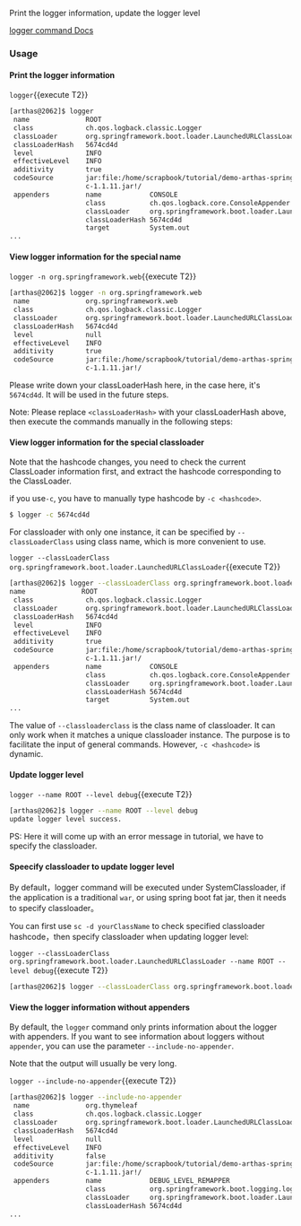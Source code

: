 Print the logger information, update the logger level

[logger command Docs](https://arthas.aliyun.com/en/doc/logger.html)

### Usage

#### Print the logger information

`logger`{{execute T2}}

```bash
[arthas@2062]$ logger
 name              ROOT
 class             ch.qos.logback.classic.Logger
 classLoader       org.springframework.boot.loader.LaunchedURLClassLoader@5674cd4d
 classLoaderHash   5674cd4d
 level             INFO
 effectiveLevel    INFO
 additivity        true
 codeSource        jar:file:/home/scrapbook/tutorial/demo-arthas-spring-boot.jar!/BOOT-INF/lib/logback-classi
                   c-1.1.11.jar!/
 appenders         name            CONSOLE
                   class           ch.qos.logback.core.ConsoleAppender
                   classLoader     org.springframework.boot.loader.LaunchedURLClassLoader@5674cd4d
                   classLoaderHash 5674cd4d
                   target          System.out
...
```

#### View logger information for the special name

`logger -n org.springframework.web`{{execute T2}}

```bash
[arthas@2062]$ logger -n org.springframework.web
 name              org.springframework.web
 class             ch.qos.logback.classic.Logger
 classLoader       org.springframework.boot.loader.LaunchedURLClassLoader@5674cd4d
 classLoaderHash   5674cd4d
 level             null
 effectiveLevel    INFO
 additivity        true
 codeSource        jar:file:/home/scrapbook/tutorial/demo-arthas-spring-boot.jar!/BOOT-INF/lib/logback-classi
                   c-1.1.11.jar!/
```

Please write down your classLoaderHash here, in the case here, it's `5674cd4d`. It will be used in the future steps.

Note: Please replace `<classLoaderHash>` with your classLoaderHash above, then execute the commands manually in the following steps:

#### View logger information for the special classloader

Note that the hashcode changes, you need to check the current ClassLoader information first, and extract the hashcode corresponding to the ClassLoader.

if you use`-c`, you have to manually type hashcode by `-c <hashcode>`.

```bash
$ logger -c 5674cd4d
```

For classloader with only one instance, it can be specified by `--classLoaderClass` using class name, which is more convenient to use.

`logger --classLoaderClass org.springframework.boot.loader.LaunchedURLClassLoader`{{execute T2}}

```bash
[arthas@2062]$ logger --classLoaderClass org.springframework.boot.loader.LaunchedURLClassLoader
name              ROOT
 class             ch.qos.logback.classic.Logger
 classLoader       org.springframework.boot.loader.LaunchedURLClassLoader@5674cd4d
 classLoaderHash   5674cd4d
 level             INFO
 effectiveLevel    INFO
 additivity        true
 codeSource        jar:file:/home/scrapbook/tutorial/demo-arthas-spring-boot.jar!/BOOT-INF/lib/logback-classi
                   c-1.1.11.jar!/
 appenders         name            CONSOLE
                   class           ch.qos.logback.core.ConsoleAppender
                   classLoader     org.springframework.boot.loader.LaunchedURLClassLoader@5674cd4d
                   classLoaderHash 5674cd4d
                   target          System.out
...
```

The value of `--classloaderclass` is the class name of classloader. It can only work when it matches a unique classloader instance. The purpose is to facilitate the input of general commands. However, `-c <hashcode>` is dynamic.

#### Update logger level

`logger --name ROOT --level debug`{{execute T2}}

```bash
[arthas@2062]$ logger --name ROOT --level debug
update logger level success.
```

PS: Here it will come up with an error message in tutorial, we have to specify the classloader.

#### Speecify classloader to update logger level

By default，logger command will be executed under SystemClassloader, if the application is a traditional `war`, or using spring boot fat jar, then it needs to specify classloader。

You can first use `sc -d yourClassName` to check specified classloader hashcode，then specify classloader when updating logger level:

`logger --classLoaderClass org.springframework.boot.loader.LaunchedURLClassLoader --name ROOT --level debug`{{execute T2}}

```bash
[arthas@2062]$ logger --classLoaderClass org.springframework.boot.loader.LaunchedURLClassLoader --name ROOT --level debug
```

#### View the logger information without appenders

By default, the `logger` command only prints information about the logger with appenders. If you want to see information about loggers without `appender`, you can use the parameter `--include-no-appender`.

Note that the output will usually be very long.

`logger --include-no-appender`{{execute T2}}

```bash
[arthas@2062]$ logger --include-no-appender
 name              org.thymeleaf
 class             ch.qos.logback.classic.Logger
 classLoader       org.springframework.boot.loader.LaunchedURLClassLoader@5674cd4d
 classLoaderHash   5674cd4d
 level             null
 effectiveLevel    INFO
 additivity        false
 codeSource        jar:file:/home/scrapbook/tutorial/demo-arthas-spring-boot.jar!/BOOT-INF/lib/logback-classi
                   c-1.1.11.jar!/
 appenders         name            DEBUG_LEVEL_REMAPPER
                   class           org.springframework.boot.logging.logback.LevelRemappingAppender
                   classLoader     org.springframework.boot.loader.LaunchedURLClassLoader@5674cd4d
                   classLoaderHash 5674cd4d
...
```
